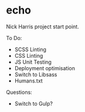 echo
====

Nick Harris project start point.

To Do:
* SCSS Linting
* CSS Linting
* JS Unit Testing
* Deployment optimisation
* Switch to Libsass
* Humans.txt

Questions:
* Switch to Gulp?
